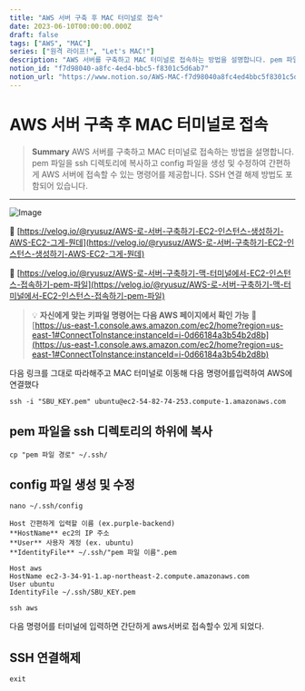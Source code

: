 ```yaml
---
title: "AWS 서버 구축 후 MAC 터미널로 접속"
date: 2023-06-10T00:00:00.000Z
draft: false
tags: ["AWS", "MAC"]
series: ["원격 라이프!", "Let's MAC!"]
description: "AWS 서버를 구축하고 MAC 터미널로 접속하는 방법을 설명합니다. pem 파일을 ssh 디렉토리에 복사하고 config 파일을 생성 및 수정하여 간편하게 AWS 서버에 접속할 수 있는 명령어를 제공합니다. SSH 연결 해제 방법도 포함되어 있습니다."
notion_id: "f7d98040-a8fc-4ed4-bbc5-f8301c5d6ab7"
notion_url: "https://www.notion.so/AWS-MAC-f7d98040a8fc4ed4bbc5f8301c5d6ab7"
---
```


# AWS 서버 구축 후 MAC 터미널로 접속

> **Summary**
> AWS 서버를 구축하고 MAC 터미널로 접속하는 방법을 설명합니다. pem 파일을 ssh 디렉토리에 복사하고 config 파일을 생성 및 수정하여 간편하게 AWS 서버에 접속할 수 있는 명령어를 제공합니다. SSH 연결 해제 방법도 포함되어 있습니다.

---

![Image](https://prod-files-secure.s3.us-west-2.amazonaws.com/09ccd4d5-876c-4bba-bbdf-cc77a0a11257/6bffb01b-b8a2-42b8-aa43-c4467bb4ccf8/Untitled.png?X-Amz-Algorithm=AWS4-HMAC-SHA256&X-Amz-Content-Sha256=UNSIGNED-PAYLOAD&X-Amz-Credential=ASIAZI2LB4667FQVUNLD%2F20250724%2Fus-west-2%2Fs3%2Faws4_request&X-Amz-Date=20250724T115955Z&X-Amz-Expires=3600&X-Amz-Security-Token=IQoJb3JpZ2luX2VjEAMaCXVzLXdlc3QtMiJHMEUCIEvRMz25t%2BVv2%2F2jyoD7KgiddLjm1rW2AguYU076d4yJAiEA6l1CHlv3dZuGOJozkhdt3fbfoLH00NqxlGA6U1XqRwgq%2FwMILBAAGgw2Mzc0MjMxODM4MDUiDEF9a%2F%2F6bC0BNE98JCrcAwBiCM%2Bqzu4FEGddpSocRIqeSmyw8Vy4Hqohz%2FbbTKnD%2BGViu%2Bb3neymtjUFFXpQoT7DBi%2BrBtnm2NfV8TuRpne2042AW6%2BkRxS31whK8zOrdwvONtRbpC6er8VAsa6odBHeocDVaF86ypZVfa2BzTmJ58N4icR9GCLYyXGTonq3%2FMFdLnqFF2hspdTa0FWq0SqlvODtCH%2Bn7hGDmicdYF7GMdlkAGlaasJBNu6kSwqC6s0rPpSwANBirhA2wUktqqbzNAAyz7R22M%2BZ4LMIE3hOFridsyBxGA4mw%2FaplQZLwAL9%2F%2BsARUNwk0HxO0RO68RhVenEyiJk6TlyVkzWnOCkbDu3dbb%2BmyADndc%2BFQd4%2FZVXP7Eo%2Ffb7KpOLF5WFksuyzMw6ix6eHh1iOB2Rrg5PEcjj7PDNei0FkEr72JyKUHo3bLJG6LiL167VKXf36sMTCC9ip9LBJR%2FB8BtyRUTJXlrcCLS%2FofbnGNTAdciZr3eRle0sSHjswGRi6Iwj5YR%2Bm%2FIAYdF7TXCLIiiKvOahP2cWoNZBOvXlWzaQZ25McYsMUKG0X2cDVdFjXBkEfCGDWqmKNKXZoojwY63AkLf4EIEb1RxrUurEF3Bc0hUcnZ%2Fxtpkx7MeLwE1AMJmbiMQGOqUBEjXUaORCEdMDjOIcGCBK8%2BQcnUDNrSXWsWOPhqauJwdyhQYp6DjR5KSWvZMISTmqmYaj86aXnXTe%2FeZRMb7fRbyimid2oF1p0oj%2B%2FjbqY%2B56NcagkR4mgtN0Si9uLbrkkaPomUHSp8W1NGMVGk%2BnQ4EQKHvs0t%2FfyjM2Fag81c2XDnbSuwZs31U0NakhTxASvz399auEW9XOi%2Bf%2BWNF5HK6zn%2Bb1&X-Amz-Signature=566ca4ff59117bec7e7653dea714b710746d89cf6da8abbbbf91ce2f91e0303a&X-Amz-SignedHeaders=host&x-amz-checksum-mode=ENABLED&x-id=GetObject)

🔗 [https://velog.io/@ryusuz/AWS-로-서버-구축하기-EC2-인스턴스-생성하기-AWS-EC2-그게-뭔데](https://velog.io/@ryusuz/AWS-로-서버-구축하기-EC2-인스턴스-생성하기-AWS-EC2-그게-뭔데)

🔗 [https://velog.io/@ryusuz/AWS-로-서버-구축하기-맥-터미널에서-EC2-인스턴스-접속하기-pem-파일](https://velog.io/@ryusuz/AWS-로-서버-구축하기-맥-터미널에서-EC2-인스턴스-접속하기-pem-파일)

> 💡 **자신에게 맞는 키파일 명령어는 다음 AWS 페이지에서 확인 가능**
> 🔗 [https://us-east-1.console.aws.amazon.com/ec2/home?region=us-east-1#ConnectToInstance:instanceId=i-0d66184a3b54b2d8b](https://us-east-1.console.aws.amazon.com/ec2/home?region=us-east-1#ConnectToInstance:instanceId=i-0d66184a3b54b2d8b)
>
>

다음 링크를 그대로 따라해주고 MAC 터미널로 이동해 다음 명령어를입력하여 AWS에 연결했다

```shell
ssh -i "SBU_KEY.pem" ubuntu@ec2-54-82-74-253.compute-1.amazonaws.com
```

## pem 파일을 ssh 디렉토리의 하위에 복사

```shell
cp "pem 파일 경로" ~/.ssh/
```

## config 파일 생성 및 수정

```shell
nano ~/.ssh/config
```


```shell
Host 간편하게 입력할 이름 (ex.purple-backend)
**HostName** ec2의 IP 주소
**User** 사용자 계정 (ex. ubuntu)
**IdentityFile** ~/.ssh/"pem 파일 이름".pem
```

```shell
Host aws
HostName ec2-3-34-91-1.ap-northeast-2.compute.amazonaws.com
User ubuntu
IdentityFile ~/.ssh/SBU_KEY.pem
```


```shell
ssh aws
```

다음 명령어를 터미널에 입력하면 간단하게 aws서버로 접속할수 있게 되었다.


## SSH 연결해제

```shell
exit
```


